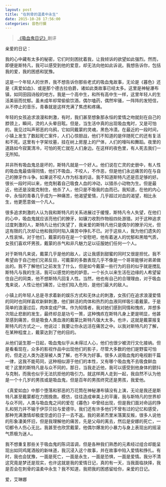 ```yaml
---
layout: post
title: "在刺骨的温柔中永生"
date: 2015-10-28 17:56:00
categories: 音色行摄 
---
```


> [《吸血鬼日记》](http://movie.douban.com/subject/3646523/)剧评

亲爱的日记：

我的心中藏有太多的秘密，它们时刻困扰着我，让我倾诉的欲望如此强烈。然而，即便是斯特凡，我可以感受到他的爱意，却无法向他如此诉说。我想告诉你，包括我的爱，我的困惑和犹豫。

这是一个年轻人的世界，我不想告诉你那些老式的吸血鬼故事，无论是《暮色》还是《真爱如血》、或是那个德古拉伯爵，诸如此类故事已经太多。这里是神秘瀑布镇，如同田园诗般的地方。我是一个高中生，和所有高中生一样，这里年轻人的生活美丽而忧郁。虽未成年却常偷偷饮酒，偶尔嗑药，偶然牢骚，一阵阵的发短信，从不停止的音乐，青春就是这样充满了焦虑和疼痛。

年轻的女孩追求浪漫和刺激，有时，我们甚至想象那永恒的爱情之吻就刻在自己的脖颈上，瞬间，烫的人头晕目眩。但是，当生活中真的出现吸血鬼时，又是可怕的。我见过叫声邪恶的乌鸦，它如同戴蒙的灵魂，黑色冷漠。在最近的一段时间，小镇上发生了数起死亡案件，人们心惊胆战，他们不知道的是伴随死亡的还有复活和不死。这里有十字架坟墓，挂在树上房屋上的尸体，人们的嚎叫和舞蹈。夜里的道路如今寂寞清冷，可怕的死亡就在人们身边。在这样的夜色里，有人死去我们一无所知。

并非所有吸血鬼总是坏的，斯特凡就是一个好人。他们说在亡灵的史册中，有人性的吸血鬼最值得同情，他们不吸血，不咬人，不作恶，但是他们永远痛苦的在与自己的獠牙作斗争。如果说不咬人作为标准的话，我不知道斯特凡还是否足够的好。很长一段时间以来，他克制着自己吸食人血的冲动，以猎杀小动物为生。但是最近，他还是没能克制住，他杀了人，他只是不吸我的血而已。我知道，在他的内心中，永恒的青春几乎成为一种痛苦，他渴望爱情，几乎超过对血的渴望，相比永生，他更愿意做一个凡人。

很多追求刺激的人认为我和斯特凡的关系进展过于缓慢，斯特凡令人失望，在他们的心中，吸血鬼就应该亮他们的獠牙，如镰刀收割作物般四处游猎。对于这种追求过度刺激的人，斯特凡让他们失望了，我亲爱的斯特凡他只是偶尔的獠牙闪光，但这有限的几次却让他和我同时陷入痛苦中挣扎不已。对于这些人，我为他们遗失的人性哀悼。对于他们，戴蒙的存在是一个安慰吧，他有着迷人的忧郁和黑暗气质，女孩们喜欢坏男孩，戴蒙的杀气和非凡魅力足以征服她们任何一个人。

对于斯特凡来说，戴蒙几乎是他的敌人，这让我感到甜蜜的同时又很是担忧。我不希望由于自己他们兄弟反目，可戴蒙的多数表现几乎不像是一个哥哥能够对弟弟做出的。我不了解他们之前发生了什么，但是如今戴蒙一些行为的目的似乎就是搅乱斯特凡与我的生活，我可以感觉的他的妒意。一个长久以来生活在边缘的人希望留住自己的同类，他不想斯特凡回复人性。当然，他也有自己的合理理由，对于吸血鬼来说，人性让他们痛苦，让他们陷入危险，是他们最大的敌人。

小镇上的年轻人总是寻求着新的娱乐方式和无休止的刺激，女孩们在追求浪漫爱情的同时也同样喜欢新鲜刺激，他们鲜活的肉体和热烈的血液同样吸引着戴蒙。于是简单的浪漫过后，肉体变成尸体。作为知情者，我对她们感到同情和愧疚，并想多次阻止悲剧的发生，最终却总是功亏一篑，这种愧疚在斯特凡身上更是明显，他甚至感到痛苦，但是吸食人类血液的戴蒙比斯特凡强大太多。也许，这就是戴蒙报复斯特凡的方式之一，他说过：我要让你永远活在痛苦之中。以我对斯特凡的了解，在某种程度上，戴蒙达到了他的目的。

从他们诞生那一日起，吸血鬼似乎从未得过人心，他们也很少被流行文化接纳。但是看看现在，众多的影视作品中出现他们的影子，尽管大多数的他们是野蛮可怕的，但走近人类为逐渐被人类了解，也不失为好事。很多人说吸血鬼的电视剧千篇一律，这我不能苟同，这种相似源于他们的本性，又有哪个吸血鬼不去吸食鲜血呢？这里的斯特凡是与众不同的，那日，当我走近他，我可以感受到他身体的颤抖与克制，而我也似乎无法抗拒他的吸引力。就这样两人走到一起，我自然不认为他是一个十几岁的男孩或是吸血鬼，但是百年的男孩终究还是男孩，我爱他。

《真爱如血》中那个堕落和邪恶的万花筒在神秘瀑布镇没有上演，无论是我还是斯特凡甚至戴蒙都在力图挽救。模仿，往往造成审美上的平庸，我与斯特凡的世界却与众不同，人类与吸血鬼之间的爱在《暮色》中曾经出现，但是我们面对命运的挣扎和努力并不输于伊莎贝拉与爱德华。我们还有许多他们不曾有过的记忆和感受，那种充满激情却极度空虚的日子一去不返。我的弟弟杰里米落寞反叛，很多人说他的形象凄美怀旧，但是我理解他的痛苦，先是父母的离去，然后是安娜的死亡，一切都令人伤心无比。我甚至也欣赏戴蒙，他偶尔爆发的小暴力与身上表现出的摇滚气质极为迷人。

我不想重复那些关于吸血鬼的陈词滥调，但是各种我们熟悉的元素经过组合却能呈现出如同鸡尾酒般的新味道，我沉浸入这个故事，并在故事中陷入爱情和挣扎。有时，我也会犹豫，一面是死亡，一面是永生，一面是恐惧，一面是爱情。我分不清这究竟是梦还是现实，也许这就是我的爱情日记，真的有一天，当我面临抉择，我是否会在刺骨的温柔中永生？我不知道，我把我的困惑留给你，亲爱的日记。

爱，艾琳娜